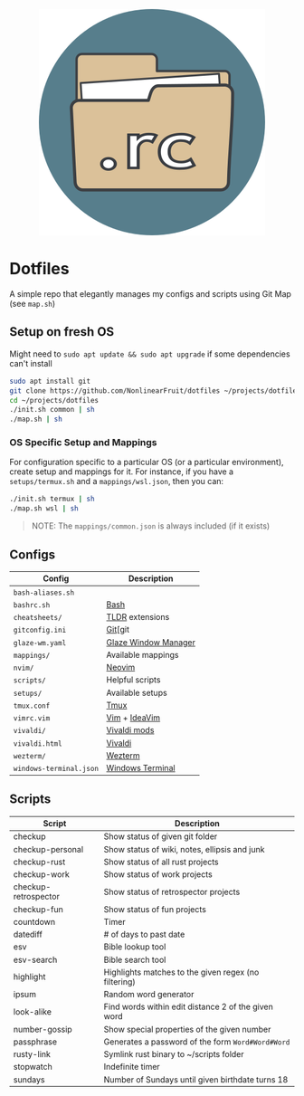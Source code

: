 <p align="center">
  <img src=".icon.png" alt="dotfiles icon" width="400" height="400"/>
</p>

# Dotfiles

A simple repo that elegantly manages my configs and scripts using Git Map (see `map.sh`)

## Setup on fresh OS

Might need to `sudo apt update && sudo apt upgrade` if some dependencies can't install

```sh
sudo apt install git
git clone https://github.com/NonlinearFruit/dotfiles ~/projects/dotfiles
cd ~/projects/dotfiles
./init.sh common | sh
./map.sh | sh
```

### OS Specific Setup and Mappings

For configuration specific to a particular OS (or a particular environment), create setup and mappings for it. For instance, if you have a `setups/termux.sh` and a `mappings/wsl.json`, then you can:
```sh
./init.sh termux | sh
./map.sh wsl | sh
```

> NOTE: The `mappings/common.json` is always included (if it exists)

## Configs

| Config                | Description                                  |
| ---                   | ---                                          |
| `bash-aliases.sh` |  |
| `bashrc.sh` | [Bash][bash] |
| `cheatsheets/` | [TLDR][tldr] extensions |
| `gitconfig.ini` | [Git][git |
| `glaze-wm.yaml` | [Glaze Window Manager][glaze] |
| `mappings/` | Available mappings |
| `nvim/` | [Neovim][nvim] |
| `scripts/` | Helpful scripts |
| `setups/` | Available setups |
| `tmux.conf` | [Tmux][tmux] |
| `vimrc.vim` | [Vim][vim] + [IdeaVim][ideavim] |
| `vivaldi/` | [Vivaldi mods][vivaldi-mods] |
| `vivaldi.html` | [Vivaldi][vivaldi] |
| `wezterm/` | [Wezterm][wezterm] |
| `windows-terminal.json` | [Windows Terminal][windowsterminal] |

## Scripts

| Script               | Description                                          |
| ---                  | ---                                                  |
| checkup              | Show status of given git folder                      |
| checkup-personal     | Show status of wiki, notes, ellipsis and junk        |
| checkup-rust         | Show status of all rust projects                     |
| checkup-work         | Show status of work projects                         |
| checkup-retrospector | Show status of retrospector projects                 |
| checkup-fun          | Show status of fun projects                          |
| countdown            | Timer                                                |
| datediff             | # of days to past date                               |
| esv                  | Bible lookup tool                                    |
| esv-search           | Bible search tool                                    |
| highlight            | Highlights matches to the given regex (no filtering) |
| ipsum                | Random word generator                                |
| look-alike           | Find words within edit distance 2 of the given word  |
| number-gossip        | Show special properties of the given number          |
| passphrase           | Generates a password of the form `Word#Word#Word`    |
| rusty-link           | Symlink rust binary to ~/scripts folder              |
| stopwatch            | Indefinite timer                                     |
| sundays              | Number of Sundays until given birthdate turns 18     |

[bash]: https://savannah.gnu.org/projects/bash/
[git]: https://git-scm.com/docs
[glaze]: https://github.com/lars-berger/GlazeWM/releases
[ideavim]: https://github.com/JetBrains/ideavim
[nvim]: https://github.com/neovim/neovim
[tldr]: https://github.com/dbrgn/tealdeer
[tmux]: https://github.com/tmux/tmux
[vim]: https://github.com/vim/vim
[vivaldi]: https://vivaldi.com
[vivaldi-mods]: https://forum.vivaldi.net/category/52/modifications
[wezterm]: https://github.com/wez/wezterm
[windowsterminal]: https://github.com/microsoft/terminal
